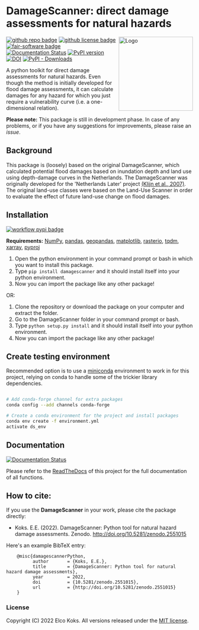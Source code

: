 # DamageScanner: direct damage assessments for natural hazards

<img align="right" width="200" alt="Logo" src="https://raw.githubusercontent.com/ElcoK/DamageScanner/installation/docs/images/logo-dark.png">


[![github repo badge](https://img.shields.io/badge/github-repo-000.svg?logo=github&labelColor=gray&color=blue)](https://github.com/ElcoK/DamageScanner)
[![github license badge](https://img.shields.io/github/license/ElcoK/DamageScanner)](https://github.com/ElcoK/DamageScanner)
[![fair-software badge](https://img.shields.io/badge/fair--software.eu-%E2%97%8F%20%20%E2%97%8F%20%20%E2%97%8F%20%20%E2%97%8F%20%20%E2%97%8B-yellow)](https://fair-software.eu)
[![Documentation Status](https://readthedocs.org/projects/damagescanner/badge/?version=latest)](https://damagescanner.readthedocs.io/en/latest/?badge=latest) 
[![PyPI version](https://badge.fury.io/py/damagescanner.svg)](https://badge.fury.io/py/damagescanner) 
[![DOI](https://zenodo.org/badge/DOI/10.5281/zenodo.2551015.svg)](https://doi.org/10.5281/zenodo.2551015) 
[![PyPI - Downloads](https://img.shields.io/pypi/dm/damagescanner?color=yellow&label=Downloads)](https://pypistats.org/packages/damagescanner)


A python toolkit for direct damage assessments for natural hazards. Even though the method is initially developed for flood damage assessments, it can calculate damages for any hazard for which you just require a vulnerability curve (i.e. a one-dimensional relation). 

**Please note:** This package is still in development phase. In case of any problems, or if you have any suggestions for improvements, please raise an *issue*. 

## Background
This package is (loosely) based on the original DamageScanner, which calculated potential flood damages based on inundation depth and land use using depth-damage curves in the Netherlands. The DamageScanner was originally developed for the 'Netherlands Later' project [(Klijn et al., 2007)](https://www.rivm.nl/bibliotheek/digitaaldepot/WL_rapport_Overstromingsrisicos_Nederland.pdf).  The original land-use classes were based on the Land-Use Scanner in order to evaluate the effect of future land-use change on flood damages. 

## Installation
[![workflow pypi badge](https://img.shields.io/pypi/v/damagescanner.svg?colorB=blue)](https://pypi.python.org/project/damagescanner/)

**Requirements:** [NumPy](http://www.numpy.org/), [pandas](https://pandas.pydata.org/), [geopandas](http://geopandas.org/), [matplotlib](https://matplotlib.org/), [rasterio](https://github.com/mapbox/rasterio), [tqdm](https://github.com/tqdm/tqdm), 
[xarray](https://docs.xarray.dev/en/stable/), [pyproj](https://pyproj4.github.io/pyproj/stable/) 


1. Open the python environment in your command prompt or bash in which you want to install this package.
2. Type ``pip install damagescanner`` and it should install itself into your python environment.
3. Now you can import the package like any other package!

OR:

1. Clone the repository or download the package on your computer and extract the folder.
2. Go to the DamageScanner folder in your command prompt or bash.
3. Type ``python setup.py install`` and it should install itself into your python environment.
4. Now you can import the package like any other package!

## Create testing environment
Recommended option is to use a [miniconda](https://conda.io/miniconda.html)
environment to work in for this project, relying on conda to handle some of the
trickier library dependencies.

```bash

# Add conda-forge channel for extra packages
conda config --add channels conda-forge

# Create a conda environment for the project and install packages
conda env create -f environment.yml
activate ds_env

```

## Documentation
[![Documentation Status](https://readthedocs.org/projects/damagescanner/badge/?version=latest)](https://damagescanner.readthedocs.io/en/latest/?badge=latest) 

Please refer to the [ReadTheDocs](http://damagescanner.readthedocs.io/) of this project for the full documentation of all functions. 

## How to cite:
If you use the **DamageScanner** in your work, please cite the package directly:

* Koks. E.E. (2022). DamageScanner: Python tool for natural hazard damage assessments. Zenodo. http://doi.org/10.5281/zenodo.2551015

Here's an example BibTeX entry:

        @misc{damagescannerPython,
              author       = {Koks, E.E.},
              title        = {DamageScanner: Python tool for natural hazard damage assessments},
              year         = 2022,
              doi          = {10.5281/zenodo.2551015},
              url          = {http://doi.org/10.5281/zenodo.2551015}
        }

### License
Copyright (C) 2022 Elco Koks. All versions released under the [MIT license](LICENSE).

